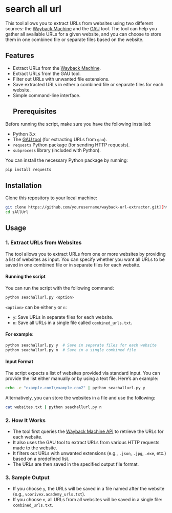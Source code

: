 # search all url
This tool allows you to extract URLs from websites using two different sources: the [Wayback Machine](https://web.archive.org/) and the [GAU](https://github.com/lc/gau) tool. The tool can help you gather all available URLs for a given website, and you can choose to store them in one combined file or separate files based on the website.
## Features

- Extract URLs from the [Wayback Machine](https://web.archive.org/).
- Extract URLs from the GAU tool.
- Filter out URLs with unwanted file extensions.
- Save extracted URLs in either a combined file or separate files for each website.
- Simple command-line interface.
  ## Prerequisites

Before running the script, make sure you have the following installed:

- Python 3.x
- The [GAU tool](https://github.com/lc/gau) (for extracting URLs from `gau`).
- `requests` Python package (for sending HTTP requests).
- `subprocess` library (included with Python).

You can install the necessary Python package by running:

```bash
pip install requests
```
## Installation
Clone this repository to your local machine:
```bash
git clone https://github.com/yourusername/wayback-url-extractor.git](https://github.com/mohammaddalieft/sAllUrl.git
cd sAllUrl
```

## Usage
### 1. Extract URLs from Websites

The tool allows you to extract URLs from one or more websites by providing a list of websites as input. You can specify whether you want all URLs to be saved in one combined file or in separate files for each website.
#### Running the script
You can run the script with the following command:
```bash
python seachallurl.py <option>

```
`<option>` can be either `y` or `n`:

- `y`: Save URLs in separate files for each website.
- `n`: Save all URLs in a single file called `combined_urls.txt`.
#### For example:
```bash
python seachallurl.py y  # Save in separate files for each website
python seachallurl.py n  # Save in a single combined file

```
#### Input Format
The script expects a list of websites provided via standard input. You can provide the list either manually or by using a text file. Here’s an example:
```bash
echo -e "example.com1\example.com2" | python seachallurl.py y

```
Alternatively, you can store the websites in a file and use the following:
```bash
cat websites.txt | python seachallurl.py n

```
### 2. How It Works

- The tool first queries the [Wayback Machine API](https://web.archive.org/) to retrieve the URLs for each website.
- It also uses the GAU tool to extract URLs from various HTTP requests made to the website.
- It filters out URLs with unwanted extensions (e.g., `.json`, `.jpg`, `.exe`, etc.) based on a predefined list.
- The URLs are then saved in the specified output file format.

### 3. Sample Output

- If you choose `y`, the URLs will be saved in a file named after the website (e.g., `voorivex.academy_urls.txt`).
- If you choose `n`, all URLs from all websites will be saved in a single file: `combined_urls.txt`.
